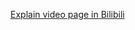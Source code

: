 [Explain video page in Bilibili](https://www.bilibili.com/video/BV19f4y1f7JR?vd_source=991f5e314cf15db946768ec01c49fc50)
